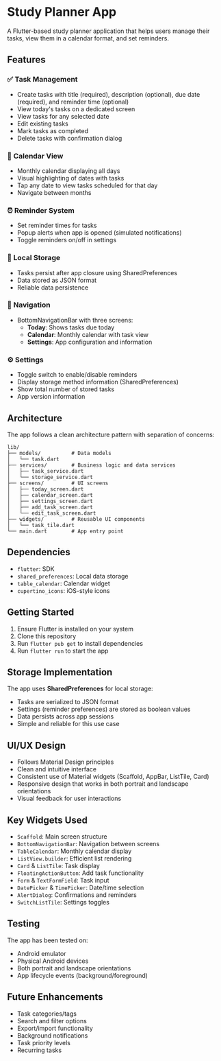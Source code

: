 # Study Planner App

A Flutter-based study planner application that helps users manage their tasks, view them in a calendar format, and set reminders.

## Features

### ✅ Task Management
- Create tasks with title (required), description (optional), due date (required), and reminder time (optional)
- View today's tasks on a dedicated screen
- View tasks for any selected date
- Edit existing tasks
- Mark tasks as completed
- Delete tasks with confirmation dialog

### 📅 Calendar View
- Monthly calendar displaying all days
- Visual highlighting of dates with tasks
- Tap any date to view tasks scheduled for that day
- Navigate between months

### ⏰ Reminder System
- Set reminder times for tasks
- Popup alerts when app is opened (simulated notifications)
- Toggle reminders on/off in settings

### 💾 Local Storage
- Tasks persist after app closure using SharedPreferences
- Data stored as JSON format
- Reliable data persistence

### 🧭 Navigation
- BottomNavigationBar with three screens:
  - **Today**: Shows tasks due today
  - **Calendar**: Monthly calendar with task view
  - **Settings**: App configuration and information

### ⚙️ Settings
- Toggle switch to enable/disable reminders
- Display storage method information (SharedPreferences)
- Show total number of stored tasks
- App version information

## Architecture

The app follows a clean architecture pattern with separation of concerns:

```
lib/
├── models/          # Data models
│   └── task.dart
├── services/        # Business logic and data services
│   ├── task_service.dart
│   └── storage_service.dart
├── screens/         # UI screens
│   ├── today_screen.dart
│   ├── calendar_screen.dart
│   ├── settings_screen.dart
│   ├── add_task_screen.dart
│   └── edit_task_screen.dart
├── widgets/         # Reusable UI components
│   └── task_tile.dart
└── main.dart        # App entry point
```

## Dependencies

- `flutter`: SDK
- `shared_preferences`: Local data storage
- `table_calendar`: Calendar widget
- `cupertino_icons`: iOS-style icons

## Getting Started

1. Ensure Flutter is installed on your system
2. Clone this repository
3. Run `flutter pub get` to install dependencies
4. Run `flutter run` to start the app

## Storage Implementation

The app uses **SharedPreferences** for local storage:
- Tasks are serialized to JSON format
- Settings (reminder preferences) are stored as boolean values
- Data persists across app sessions
- Simple and reliable for this use case

## UI/UX Design

- Follows Material Design principles
- Clean and intuitive interface
- Consistent use of Material widgets (Scaffold, AppBar, ListTile, Card)
- Responsive design that works in both portrait and landscape orientations
- Visual feedback for user interactions

## Key Widgets Used

- `Scaffold`: Main screen structure
- `BottomNavigationBar`: Navigation between screens
- `TableCalendar`: Monthly calendar display
- `ListView.builder`: Efficient list rendering
- `Card` & `ListTile`: Task display
- `FloatingActionButton`: Add task functionality
- `Form` & `TextFormField`: Task input
- `DatePicker` & `TimePicker`: Date/time selection
- `AlertDialog`: Confirmations and reminders
- `SwitchListTile`: Settings toggles

## Testing

The app has been tested on:
- Android emulator
- Physical Android devices
- Both portrait and landscape orientations
- App lifecycle events (background/foreground)

## Future Enhancements

- Task categories/tags
- Search and filter options
- Export/import functionality
- Background notifications
- Task priority levels
- Recurring tasks
